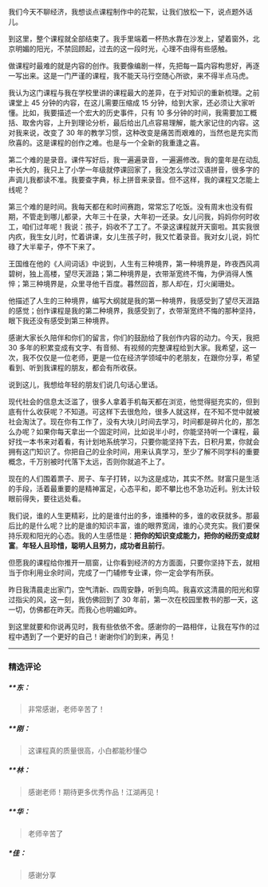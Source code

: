 <p data-nodeid="14351" class="">我们今天不聊经济，我想谈点课程制作中的花絮，让我们放松一下，说点题外话儿。</p>
<p data-nodeid="14352">到这里，整个课程就全部结束了。我手里端着一杯热水靠在沙发上，望着窗外，北京明媚的阳光，不禁回顾起，过去的这一段时光，心理不由得有些感触。</p>
<p data-nodeid="14353">做课程时最难的就是内容的创作。我要像编剧一样，先把每一篇内容构思好，再逐一写出来。这是一门严谨的课程，我不能天马行空随心所欲，来不得半点马虎。</p>
<p data-nodeid="14354">我认为这门课程与我在学校里讲的课程最大的差异，在于对知识的重新梳理。之前课堂上 45 分钟的内容，在这儿需要压缩成 15 分钟，给到大家，还必须让大家听懂。比如，我要描述一个宏大的历史事件，只有 10 多分钟的时间，我需要加工概括、取舍内容，上升到理论分析，最后给出几点容易理解，能大家记住的内容。这对我来说，改变了 30 年的教学习惯，这种改变是痛苦而艰难的，当然也是充实而欣喜的。这是课程的创作之难。也是与一个全新的我重逢之喜。</p>
<p data-nodeid="15339" class="te-preview-highlight">第二个难的是录音。课件写好后，我一遍遍录音，一遍遍修改。我的童年是在动乱中长大的，我只上了小学一年级就停课回家了，我没怎么学过汉语拼音，很多字的声调儿我都读不准。我要查字典，标上拼音来录音。但不这样，我的课程又怎能上线呢？</p>












<p data-nodeid="14356">第三个难的是时间。我每天都在和时间赛跑，常常忘了吃饭。没有周末也没有假期，不管走到哪儿都录，大年三十在录，大年初一还录。女儿问我，妈妈你何时收工，咱们过年呢！我说：孩子，妈收不了工了。不录这课程就开天窗啦。其实我很内疚，我生女儿时，忙着讲课，女儿生孩子时，我又忙着录音。我对女儿说，妈忙碌了大半辈子，停不下来了。</p>
<p data-nodeid="14357">王国维在他的《人间词话》中说到，人生有三种境界，第一种境界是，昨夜西风凋碧树，独上高楼，望尽天涯路；第二种境界是，衣带渐宽终不悔，为伊消得人憔悴；第三种境界是，众里寻他千百度。暮然回首，那人却在，灯火阑珊处。</p>
<p data-nodeid="14358">他描述了人生的三种境界，编写大纲就是我的第一种境界，我感受到了望尽天涯路的感觉；创作课程是我的第二种境界，我感受到了，衣带渐宽终不悔的那种坚持，眼下我还没有感受到第三种境界。</p>
<p data-nodeid="14359">感谢大家长久陪伴和你们的留言，你们的鼓励给了我创作内容的动力。今天，我把 30 多年的积累变成有文字、有音频、有视频的完整课程给到大家。我希望，这一次，我不仅仅是一位老师，更是一位在经济学领域中的老朋友，在跟你分享，希望看到、听到我课程的朋友，都会有所收获。</p>
<p data-nodeid="14360">说到这儿，我想给年轻的朋友们说几句话心里话。</p>
<p data-nodeid="14361">现代社会的信息太泛滥了，很多人拿着手机每天都在浏览，他觉得挺充实的，但到底有什么收获呢？不知道。可这样下去很危险，很多人就这样，在不知不觉中就被社会淘汰了。现在你有工作了，没有大块儿时间去学习，时间都是碎片化的，那怎么办呢？如果你每天拿出一个固定时间，比如说半小时，你能坚持听一个课程，最好找一本书来对着看，有计划地系统学习，只要你能坚持下去，日积月累，你就会拥有这门知识了。你把自己的业余时间，用来认真学习，至少了解不同学科的重要概念，千万别被时代落下太远，否则你就追不上了。</p>
<p data-nodeid="14362">现在的人们围着票子、房子、车子打转，以为这是成功，其实不然。财富只是生活的手段，活着最重要的是精神富足，心态平和，即不攀比也不急功近利。别太计较眼前得失，要往远处看。</p>
<p data-nodeid="14363">我们说，谁的人生更精彩，比的是谁付出的多，谁播种的多，谁的收获就多。那最后比的是什么呢？比的是谁的知识丰富，谁的眼界宽阔，谁的心灵充实。我们要保持乐观和阳光的心态。我的人生感悟是：<strong data-nodeid="14388">把你的知识变成能力，把你的经历变成财富</strong>。<strong data-nodeid="14389">年轻人且珍惜，聪明人且努力，成功者且前行</strong>。</p>
<p data-nodeid="14364">但愿我的课程给你推开一扇窗，让你看到经济的方方面面，只要你坚持下去，就相当于你利用业余时间，完成了一门辅修专业课，你一定会学有所获。</p>
<p data-nodeid="14365">昨日我清晨走出家门，空气清新、四周安静，听到鸟鸣。我喜欢这清晨的阳光和穿过指尖的风，这一刻，我仿佛回到了 30 年前，第一次在校园里教书的那一天，这一切，仿佛都在昨天。而我心也明媚如昨。</p>
<p data-nodeid="14366" class="">到这里就要和你说再见时，我有些依依不舍。感谢你的一路相伴，让我在写作的过程中遇到了一个更好的自己！谢谢你们的到来，再见！</p>

---

### 精选评论

##### **东：
> 非常感谢，老师辛苦了！

##### **刚：
> 这课程真的质量很高，小白都能秒懂😊

##### **林：
> 感谢老师！期待更多优秀作品！江湖再见！

##### **华：
> 老师辛苦了

##### *佳：
> 感谢分享

